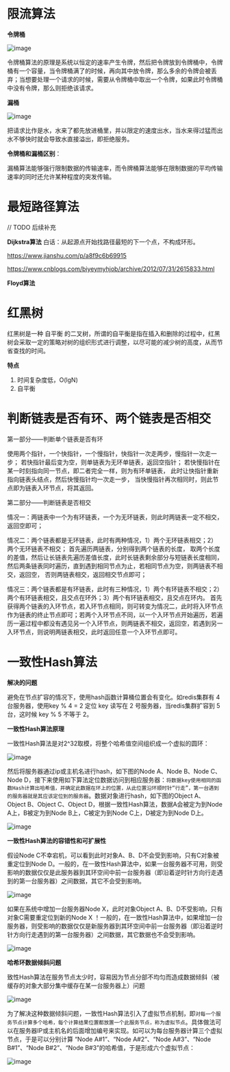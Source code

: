 # 限流算法
**令牌桶**

![image](https://raw.githubusercontent.com/lewiszlw/notebooks/master/assets/cs-basic-knowledge/%E4%BB%A4%E7%89%8C%E6%A1%B6%E7%AE%97%E6%B3%95%E5%9B%BE.png)

令牌桶算法的原理是系统以恒定的速率产生令牌，然后把令牌放到令牌桶中，令牌桶有一个容量，当令牌桶满了的时候，再向其中放令牌，那么多余的令牌会被丢弃；当想要处理一个请求的时候，需要从令牌桶中取出一个令牌，如果此时令牌桶中没有令牌，那么则拒绝该请求。

**漏桶**

![image](https://raw.githubusercontent.com/lewiszlw/notebooks/master/assets/cs-basic-knowledge/%E6%BC%8F%E6%A1%B6%E7%AE%97%E6%B3%95%E5%9B%BE.png)

把请求比作是水，水来了都先放进桶里，并以限定的速度出水，当水来得过猛而出水不够快时就会导致水直接溢出，即拒绝服务。

**令牌桶和漏桶区别**：

漏桶算法能够强行限制数据的传输速率，而令牌桶算法能够在限制数据的平均传输速率的同时还允许某种程度的突发传输。

# 最短路径算法
// TODO 后续补充

**Dijkstra算法**
白话：从起源点开始找路径最短的下一个点，不构成环形。

https://www.jianshu.com/p/a8f9c6b69915

https://www.cnblogs.com/biyeymyhjob/archive/2012/07/31/2615833.html

**Floyd算法**

# 红黑树
红黑树是一种 自平衡 的二叉树，所谓的自平衡是指在插入和删除的过程中，红黑树会采取一定的策略对树的组织形式进行调整，以尽可能的减少树的高度，从而节省查找的时间。

**特点**
1. 时间复杂度低，O(lgN)
2. 自平衡

# 判断链表是否有环、两个链表是否相交 
第一部分——判断单个链表是否有环

使用两个指针，一个快指针，一个慢指针，快指针一次走两步，慢指针一次走一步；
若快指针最后变为空，则单链表为无环单链表，返回空指针；
若快慢指针在某一时刻指向同一节点，即二者完全一样，则为有环单链表，
此时让快指针重新指向链表头结点，然后快慢指针均一次走一步，
当快慢指针再次相同时，则此节点即为链表入环节点，将其返回。

第二部分——判断链表是否相交

情况一：两链表中一个为有环链表，一个为无环链表，则此时两链表一定不相交，返回空即可；

情况二：两个链表都是无环链表，此时有两种情况，1）两个无环链表相交；2）两个无环链表不相交；
首先遍历两链表，分别得到两个链表的长度，
取两个长度的差值，然后让长链表先遍历差值长度，此时长链表剩余部分与短链表长度相同，
然后两条链表同时遍历，直到遇到相同节点为止，若相同节点为空，则两链表不相交，返回空，
否则两链表相交，返回相交节点即可；

情况三：两个链表都是有环链表，此时有三种情况，1）两个有环链表不相交；2）两个有环链表相交，且交点在环外；3）两个有环链表相交，且交点在环内。
首先获得两个链表的入环节点，若入环节点相同，则可转变为情况二，此时将入环节点作为链表的终止节点即可；若两个入环节点不同，以一个入环节点开始遍历，若遍历一遍过程中都没有遇见另一个入环节点，则两链表不相交，返回空，若遇到另一入环节点，则说明两链表相交，此时返回任意一个入环节点即可。

# 一致性Hash算法

**解决的问题**

避免在节点扩容的情况下，使用hash函数计算桶位置会有变化。如redis集群有 4 台服务器，使用key % 4 = 2 定位 key 读写在 2 号服务器，当redis集群扩容到 5 台，这时候 key % 5 不等于 2。

**一致性Hash算法原理**

一致性Hash算法是对2^32取模，将整个哈希值空间组织成一个虚拟的圆环：

![image](https://raw.githubusercontent.com/lewiszlw/notebooks/master/assets/cs-basic-knowledge/%E5%93%88%E5%B8%8C%E7%8E%AF.jpg)

然后将服务器通过ip或主机名进行hash，如下图的Node A、Node B、Node C、Node D，接下来使用如下算法定位数据访问到相应服务器：`将数据key使用相同的函数Hash计算出哈希值，并确定此数据在环上的位置，从此位置沿环顺时针“行走”，第一台遇到的服务器就是其应该定位到的服务器`。数据对象进行hash，如下图的Object A、Object B、Object C、Object D，根据一致性Hash算法，数据A会被定为到Node A上，B被定为到Node B上，C被定为到Node C上，D被定为到Node D上。

![image](https://raw.githubusercontent.com/lewiszlw/notebooks/master/assets/cs-basic-knowledge/%E4%B8%80%E8%87%B4%E6%80%A7Hash%E7%AE%97%E6%B3%95%E5%9B%BE%E7%A4%BA.jpg)

**一致性Hash算法的容错性和可扩展性**

假设Node C不幸宕机，可以看到此时对象A、B、D不会受到影响，只有C对象被重定位到Node D。一般的，在一致性Hash算法中，如果一台服务器不可用，则受影响的数据仅仅是此服务器到其环空间中前一台服务器（即沿着逆时针方向行走遇到的第一台服务器）之间数据，其它不会受到影响。

![image](https://raw.githubusercontent.com/lewiszlw/notebooks/master/assets/cs-basic-knowledge/%E4%B8%80%E8%87%B4%E6%80%A7Hash%E7%AE%97%E6%B3%95%E5%AE%B9%E9%94%99%E6%80%A7%E5%9B%BE%E7%A4%BA.jpg)

如果在系统中增加一台服务器Node X，此时对象Object A、B、D不受影响，只有对象C需要重定位到新的Node X ！一般的，在一致性Hash算法中，如果增加一台服务器，则受影响的数据仅仅是新服务器到其环空间中前一台服务器（即沿着逆时针方向行走遇到的第一台服务器）之间数据，其它数据也不会受到影响。

![image](https://raw.githubusercontent.com/lewiszlw/notebooks/master/assets/cs-basic-knowledge/%E4%B8%80%E8%87%B4%E6%80%A7Hash%E7%AE%97%E6%B3%95%E5%8F%AF%E6%89%A9%E5%B1%95%E6%80%A7%E5%9B%BE%E7%A4%BA.jpg)

**哈希环数据倾斜问题**

致性Hash算法在服务节点太少时，容易因为节点分部不均匀而造成数据倾斜（被缓存的对象大部分集中缓存在某一台服务器上）问题

![image](https://raw.githubusercontent.com/lewiszlw/notebooks/master/assets/cs-basic-knowledge/%E5%93%88%E5%B8%8C%E7%8E%AF%E6%95%B0%E6%8D%AE%E5%80%BE%E6%96%9C%E9%97%AE%E9%A2%98%E5%9B%BE%E7%A4%BA.jpg)

为了解决这种数据倾斜问题，一致性Hash算法引入了虚拟节点机制，即`对每一个服务节点计算多个哈希，每个计算结果位置都放置一个此服务节点，称为虚拟节点`。具体做法可以在服务器IP或主机名的后面增加编号来实现。如可以为每台服务器计算三个虚拟节点，于是可以分别计算 “Node A#1”、“Node A#2”、“Node A#3”、“Node B#1”、“Node B#2”、“Node B#3”的哈希值，于是形成六个虚拟节点：

![image](https://raw.githubusercontent.com/lewiszlw/notebooks/master/assets/cs-basic-knowledge/%E4%B8%80%E8%87%B4%E6%80%A7Hash%E7%AE%97%E6%B3%95%E8%99%9A%E6%8B%9F%E8%8A%82%E7%82%B9%E5%9B%BE%E7%A4%BA.jpg)